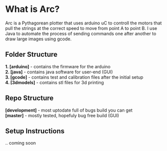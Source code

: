 What is Arc?
===
Arc is a Pythagorean plotter that uses arduino uC to controll the motors that pull the strings at the correct speed to move from point A to point B. I use Java to automate the process of sending commands one after another to draw large images using gcode. 

Folder Structure
---
<b>1. [arduino]</b> - contains the firmware for the arduino<br/>
<b>2. [java]</b> - contains java software for user-end (GUI)<br/>
<b>3. [gcode]</b> - contains test and calibration files after the initial setup<br/>
<b>4. [3dmodels]</b> - contains stl files for 3d printing<br/>

Repo Structure
---
<b>[development]</b> - most uptodate full of bugs build you can get<br/>
<b>[master]</b> - mostly tested, hopefuly bug free build (GUI)<br/>

Setup Instructions
---
.. coming soon
